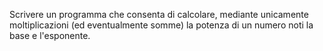 Scrivere un programma che consenta di calcolare, mediante unicamente moltiplicazioni (ed eventualmente somme) la potenza di un numero noti la base e l'esponente.